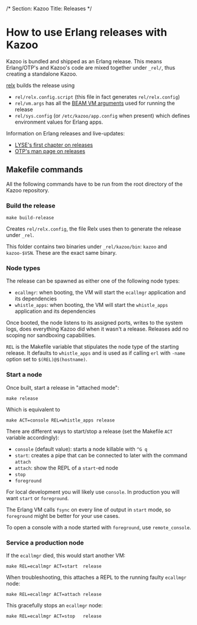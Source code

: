 /*
Section: Kazoo
Title: Releases
*/

# How to use Erlang releases with Kazoo

Kazoo is bundled and shipped as an Erlang release.
This means Erlang/OTP's and Kazoo's code are mixed together under `_rel/`, thus creating a standalone Kazoo.

[relx](https://github.com/erlware/relx/wiki) builds the release using
* `rel/relx.config.script` (this file in fact generates `rel/relx.config`)
* `rel/vm.args` has all the [BEAM VM arguments](http://erlang.org/doc/man/erl.html#emu_flags) used for running the release
* `rel/sys.config` (or `/etc/kazoo/app.config` when present) which defines environment values for Erlang apps.

Information on Erlang releases and live-updates:
* [LYSE's first chapter on releases](http://www.erlang.org/doc/design_principles/release_structure.html)
* [OTP's man page on releases](http://www.erlang.org/doc/design_principles/release_structure.html)

## Makefile commands

All the following commands have to be run from the root directory of the Kazoo repository.

### Build the release

    make build-release

Creates `rel/relx.config`, the file Relx uses then to generate the release under `_rel`.

This folder contains two binaries under `_rel/kazoo/bin`: `kazoo` and `kazoo-$VSN`.
These are the exact same binary.

### Node types

The release can be spawned as either one of the following node types:
* `ecallmgr`: when booting, the VM will start the `ecallmgr` application and its dependencies
* `whistle_apps`: when booting, the VM will start the `whistle_apps` application and its dependencies

Once booted, the node listens to its assigned ports, writes to the system logs, does everything Kazoo did when it wasn't a release.
Releases add no scoping nor sandboxing capabilities.

`REL` is the Makefile variable that stipulates the node type of the starting release.
It defaults to `whistle_apps` and is used as if calling `erl` with `-name` option set to `$(REL)@$(hostname)`.

### Start a node

Once built, start a release in "attached mode":

    make release

Which is equivalent to

    make ACT=console REL=whistle_apps release

There are different ways to start/stop a release (set the Makefile `ACT` variable accordingly):
* `console` (default value): starts a node killable with `^G q`
* `start`: creates a pipe that can be connected to later with the command `attach`
* `attach`: show the REPL of a `start`-ed node
* `stop`
* `foreground`

For local development you will likely use `console`. In production you will want `start` or `foreground`.

The Erlang VM calls `fsync` on every line of output in `start` mode, so `foreground` might be better for your use cases.

To open a console with a node started with `foreground`, use `remote_console`.


### Service a production node

If the `ecallmgr` died, this would start another VM:

    make REL=ecallmgr ACT=start  release


When troubleshooting, this attaches a REPL to the running faulty `ecallmgr` node:

    make REL=ecallmgr ACT=attach release


This gracefully stops an `ecallmgr` node:

    make REL=ecallmgr ACT=stop   release
